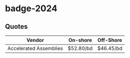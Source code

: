# badge-2024

## Quotes

| Vendor | On-shore | Off-Shore |
| ------ | -------- | --------- |
| Accelerated Assemblies | $52.80/bd | $46.45/bd |


